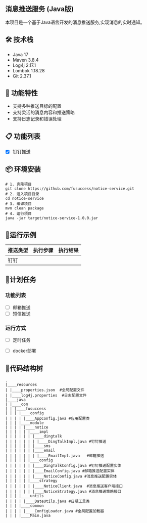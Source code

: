 ## 消息推送服务 (Java版)

本项目是一个基于Java语言开发的消息推送服务,实现消息的实时通知。


## 🛠️ 技术栈
- Java 17
- Maven 3.8.4
- Log4j 2.17.1
- Lombok 1.18.28
- Git 2.37.1


## 📝 功能特性
- 支持多种推送目标的配置
- 支持灵活的消息内容和推送策略
- 支持日志记录和错误处理


## 📋 功能列表
- [x] 钉钉推送


## 📦 环境安装
```shell
# 1. 克隆项目
git clone https://github.com/fusuccess/notice-service.git
# 2. 进入项目目录
cd notice-service
# 3. 编译项目
mvn clean package
# 4. 运行项目
java -jar target/notice-service-1.0.0.jar
```


## 🐣运行示例

| 推送类型 | 执行步骤 | 执行结果 |
|------|------|------|
| 钉钉   |      |      |


## 📝计划任务
### 功能列表
- [ ] 邮箱推送
- [ ] 短信推送

### 运行方式
- [ ] 定时任务
- [ ] docker部署


## 🌲代码结构树
```shell
.
|____resources
| |____properties.json  #全局配置文件
| |____log4j.properties  #日志配置文件
|____java
| |____com
| | |____fusuccess
| | | |____config
| | | | |____AppConfig.java #应用配置类
| | | |____module
| | | | |____notice
| | | | | |____impl
| | | | | | |____dingtalk
| | | | | | | |____DingTalkImpl.java #钉钉推送
| | | | | | |____sms
| | | | | | |____email
| | | | | | | |____EmailImpl.java   #邮箱推送
| | | | | |____config
| | | | | | |____DingTalkConfig.java #钉钉推送配置实体
| | | | | | |____EmailConfig.java #邮箱推送配置实体
| | | | | | |____NoticeConfig.java #消息推送配置实体
| | | | | |____strategy
| | | | | | |____NoticeClient.java  #消息推送客户端接口
| | | | | | |____NoticeStrategy.java #消息推送策略接口
| | | |____untils
| | | | |____DateUtils.java #日期工具类
| | | |____common
| | | | |____ConfigLoader.java #全局配置加载器
| | | |____Main.java
```